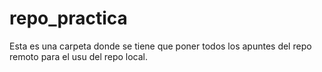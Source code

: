 # repo_practica
Esta es una carpeta donde se tiene que poner todos los apuntes del repo remoto para el usu del repo local.
